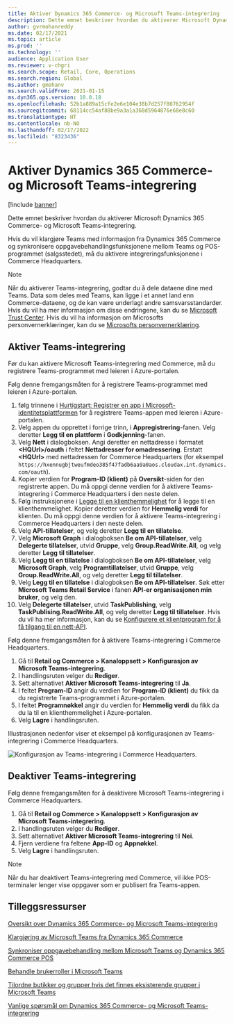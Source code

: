 ```yaml
---
title: Aktiver Dynamics 365 Commerce- og Microsoft Teams-integrering
description: Dette emnet beskriver hvordan du aktiverer Microsoft Dynamics 365 Commerce- og Microsoft Teams-integrering.
author: gvrmohanreddy
ms.date: 02/17/2021
ms.topic: article
ms.prod: ''
ms.technology: ''
audience: Application User
ms.reviewer: v-chgri
ms.search.scope: Retail, Core, Operations
ms.search.region: Global
ms.author: gmohanv
ms.search.validFrom: 2021-01-15
ms.dyn365.ops.version: 10.0.18
ms.openlocfilehash: 52b1a889a15cfe2e6e104e38b7d257f80762954f
ms.sourcegitcommit: 68114cc54af88be9a3a1a368d5964876e68e8c60
ms.translationtype: HT
ms.contentlocale: nb-NO
ms.lasthandoff: 02/17/2022
ms.locfileid: "8323436"
---
```

# <a name="enable-dynamics-365-commerce-and-microsoft-teams-integration"></a>Aktiver Dynamics 365 Commerce- og Microsoft Teams-integrering

[!include [banner](includes/banner.md)]

Dette emnet beskriver hvordan du aktiverer Microsoft Dynamics 365 Commerce- og Microsoft Teams-integrering.

Hvis du vil klargjøre Teams med informasjon fra Dynamics 365 Commerce og synkronisere oppgavebehandlingsfunksjonene mellom Teams og POS-programmet (salgsstedet), må du aktivere integreringsfunksjonene i Commerce Headquarters.

> [!NOTE]
> Når du aktiverer Teams-integrering, godtar du å dele dataene dine med Teams. Data som deles med Teams, kan ligge i et annet land enn Commerce-dataene, og de kan være underlagt andre samsvarsstandarder. Hvis du vil ha mer informasjon om disse endringene, kan du se [Microsoft Trust Center](https://www.microsoft.com/trust-center). Hvis du vil ha informasjon om Microsofts personvernerklæringer, kan du se [Microsofts personvernerklæring](https://aka.ms/privacy).

## <a name="enable-teams-integration"></a>Aktiver Teams-integrering

Før du kan aktivere Microsoft Teams-integrering med Commerce, må du registrere Teams-programmet med leieren i Azure-portalen.

Følg denne fremgangsmåten for å registrere Teams-programmet med leieren i Azure-portalen.

1. følg trinnene i [Hurtigstart: Registrer en app i Microsoft-identitetsplattformen](/azure/active-directory/develop/quickstart-register-app) for å registrere Teams-appen med leieren i Azure-portalen.
1. Velg appen du opprettet i forrige trinn, i **Appregistrering**-fanen. Velg deretter **Legg til en plattform** i **Godkjenning**-fanen.
1. Velg **Nett** i dialogboksen. Angi deretter en nettadresse i formatet **\<HQUrl\>/oauth** i feltet **Nettadresser for omadressering**. Erstatt **\<HQUrl\>** med nettadressen for Commerce Headquarters (for eksempel `https://hxennugbjtweufmdeo385f47fadb6aa9a0aos.cloudax.int.dynamics.com/oauth`).
1. Kopier verdien for **Program-ID (klient)** på **Oversikt**-siden for den registrerte appen. Du må oppgi denne verdien for å aktivere Teams-integrering i Commerce Headquarters i den neste delen.
1. Følg instruksjonene i [Legge til en klienthemmelighet](/azure/active-directory/develop/quickstart-register-app#add-a-client-secret) for å legge til en klienthemmelighet. Kopier deretter verdien for **Hemmelig verdi** for klienten. Du må oppgi denne verdien for å aktivere Teams-integrering i Commerce Headquarters i den neste delen.
1. Velg **API-tillatelser**, og velg deretter **Legg til en tillatelse**.
1. Velg **Microsoft Graph** i dialogboksen **Be om API-tillatelser**, velg **Delegerte tillatelser**, utvid **Gruppe**, velg **Group.ReadWrite.All**, og velg deretter **Legg til tillatelser**.
1. Velg **Legg til en tillatelse** i dialogboksen **Be om API-tillatelser**, velg **Microsoft Graph**, velg **Programtillatelser**, utvid **Gruppe**, velg **Group.ReadWrite.All**, og velg deretter **Legg til tillatelser**.
1. Velg **Legg til en tillatelse** i dialogboksen **Be om API-tillatelser**. Søk etter **Microsoft Teams Retail Service** i fanen **API-er organisasjonen min bruker**, og velg den.
1. Velg **Delegerte tillatelser**, utvid **TaskPublishing**, velg **TaskPublising.ReadWrite.All**, og velg deretter **Legg til tillatelser**. Hvis du vil ha mer informasjon, kan du se [Konfigurere et klientprogram for å få tilgang til en nett-API](/azure/active-directory/develop/quickstart-configure-app-access-web-apis).

Følg denne fremgangsmåten for å aktivere Teams-integrering i Commerce Headquarters.

1. Gå til **Retail og Commerce \> Kanaloppsett \> Konfigurasjon av Microsoft Teams-integrering**.
1. I handlingsruten velger du **Rediger**.
1. Sett alternativet **Aktiver Microsoft Teams-integrering** til **Ja**.
1. I feltet **Program-ID** angir du verdien for **Program-ID (klient)** du fikk da du registrerte Teams-programmet i Azure-portalen.
1. I feltet **Programnøkkel** angir du verdien for **Hemmelig verdi** du fikk da du la til en klienthemmelighet i Azure-portalen.
1. Velg **Lagre** i handlingsruten.

Illustrasjonen nedenfor viser et eksempel på konfigurasjonen av Teams-integrering i Commerce Headquarters.

![Konfigurasjon av Teams-integrering i Commerce Headquarters.](media/D365-Commerce-Microsoft-Teams-Configuration_with_disclaimer.png)

## <a name="disable-teams-integration"></a>Deaktiver Teams-integrering

Følg denne fremgangsmåten for å deaktivere Microsoft Teams-integrering i Commerce Headquarters.

1. Gå til **Retail og Commerce \> Kanaloppsett \> Konfigurasjon av Microsoft Teams-integrering**.
1. I handlingsruten velger du **Rediger**.
3. Sett alternativet **Aktiver Microsoft Teams-integrering** til **Nei**.
4. Fjern verdiene fra feltene **App-ID** og **Appnøkkel**.
1. Velg **Lagre** i handlingsruten.

> [!NOTE]
> Når du har deaktivert Teams-integrering med Commerce, vil ikke POS-terminaler lenger vise oppgaver som er publisert fra Teams-appen.

## <a name="additional-resources"></a>Tilleggsressurser

[Oversikt over Dynamics 365 Commerce- og Microsoft Teams-integrering](commerce-teams-integration.md)

[Klargjøring av Microsoft Teams fra Dynamics 365 Commerce](provision-teams-from-commerce.md)

[Synkroniser oppgavebehandling mellom Microsoft Teams og Dynamics 365 Commerce POS](synchronize-tasks-teams-pos.md)

[Behandle brukerroller i Microsoft Teams](manage-user-roles-teams.md)

[Tilordne butikker og grupper hvis det finnes eksisterende grupper i Microsoft Teams](map-stores-existing-teams.md)

[Vanlige spørsmål om Dynamics 365 Commerce- og Microsoft Teams-integrering](teams-integration-faq.md)
